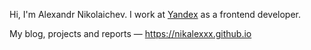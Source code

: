 Hi, I'm Alexandr Nikolaichev. I work at [Yandex](https://yandex.ru) as a frontend developer.

My blog, projects and reports — https://nikalexxx.github.io

